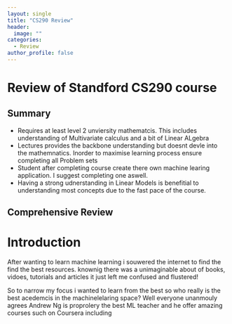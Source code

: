 ```yaml
---
layout: single
title: "CS290 Review"
header:
  image: ""
categories:
  - Review
author_profile: false
---
```


# Review of Standford CS290 course 

## Summary 
- Requires at least level 2 unviersity mathematcis. This includes understanding of Multivariate calculus and a bit of Linear ALgebra 
- Lectures provides the backbone understanding but doesnt devle into the mathemnatics. Inorder to maximise learning process ensure completing all Problem sets
- Student after completing course create there own machine learing application. I suggest completing one aswell. 
- Having a strong udnerstanding in Linear Models is benefitial to understanding most concepts due to the fast pace of the course.

## Comprehensive Review
# Introduction
After wanting to learn machine learning i souwered the internet to find the find the best resources. knownig there was a unimaginable about of books, vidoes, tutorials and articles it just left me confused and flustered! 

So to narrow my focus i wanted to learn from the best so who really is the best acedemcis in the machinelelaring space? 
Well everyone unanmouly agrees Andrew Ng is proprolery the best ML teacher and he offer amazing courses such on Coursera including 